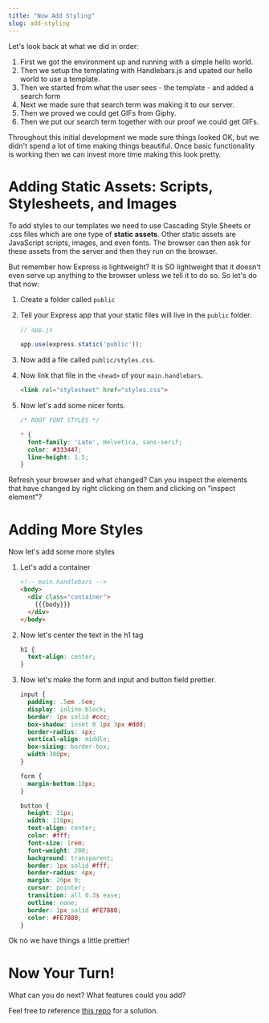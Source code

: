 ```yaml
---
title: "Now Add Styling"
slug: add-styling
---
```


Let's look back at what we did in order:

1. First we got the environment up and running with a simple hello world.
2. Then we setup the templating with Handlebars.js and upated our hello world to use a template.
3. Then we started from what the user sees - the template - and added a search form
4. Next we made sure that search term was making it to our server.
4. Then we proved we could get GIFs from Giphy.
5. Then we put our search term together with our proof we could get GIFs.

Throughout this initial development we made sure things looked OK, but we didn't spend a lot of time making things beautiful. Once basic functionality is working then we can invest more time making this look pretty.

# Adding **Static Assets**: Scripts, Stylesheets, and Images

To add styles to our templates we need to use Cascading Style Sheets or .css files which are one type of **static assets**. Other static assets are JavaScript scripts, images, and even fonts. The browser can then ask for these assets from the server and then they run on the browser.

But remember how Express is lightweight? It is SO lightweight that it doesn't even serve up anything to the browser unless we tell it to do so. So let's do that now:

1. Create a folder called `public`
1. Tell your Express app that your static files will live in the `public` folder.

    ```js
    // app.js

    app.use(express.static('public'));
    ```
1. Now add a file called `public/styles.css`.
1. Now link that file in the `<head>` of your `main.handlebars`.

    ```html
    <link rel="stylesheet" href="styles.css">
    ```
1. Now let's add some nicer fonts.

    ```css
    /* ROOT FONT STYLES */

    * {
      font-family: 'Lato', Helvetica, sans-serif;
      color: #333447;
      line-height: 1.5;
    }
    ```

Refresh your browser and what changed? Can you inspect the elements that have changed by right clicking on them and clicking on "inspect element"?

# Adding More Styles

Now let's add some more styles

1. Let's add a container

    ```html
    <!-- main.handlebars -->
    <body>
      <div class="container">
        {{{body}}}
      </div>
    </body>
    ```
1. Now let's center the text in the h1 tag

    ```css
    h1 {
      text-align: center;
    }
    ```
1. Now let's make the form and input and button field prettier.

    ```css
    input {
      padding: .5em .6em;
      display: inline-block;
      border: 1px solid #ccc;
      box-shadow: inset 0 1px 3px #ddd;
      border-radius: 4px;
      vertical-align: middle;
      box-sizing: border-box;
      width:300px;
    }

    form {
      margin-bottom:10px;
    }

    button {
      height: 31px;
      width: 110px;
      text-align: center;
      color: #fff;
      font-size: 1rem;
      font-weight: 200;
      background: transparent;
      border: 1px solid #fff;
      border-radius: 4px;
      margin: 20px 0;
      cursor: pointer;
      transition: all 0.3s ease;
      outline: none;
      border: 1px solid #FE7880;
      color: #FE7880;
    }
    ```

Ok no we have things a little prettier!

# Now Your Turn!

What can you do next? What features could you add?

Feel free to reference [this repo](https://github.com/ajbraus/giphy-search) for a solution.
